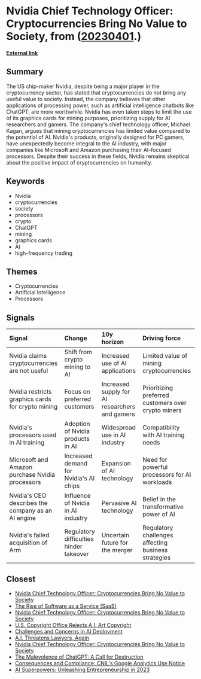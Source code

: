 # __Nvidia Chief Technology Officer: Cryptocurrencies Bring No Value to Society__, from ([20230401](https://kghosh.substack.com/p/20230401).)

__[External link](https://www.theguardian.com/technology/2023/mar/26/cryptocurrencies-add-nothing-useful-to-society-nvidia-chatbots-processing-crypto-mining)__



## Summary

The US chip-maker Nvidia, despite being a major player in the cryptocurrency sector, has stated that cryptocurrencies do not bring any useful value to society. Instead, the company believes that other applications of processing power, such as artificial intelligence chatbots like ChatGPT, are more worthwhile. Nvidia has even taken steps to limit the use of its graphics cards for mining purposes, prioritizing supply for AI researchers and gamers. The company's chief technology officer, Michael Kagan, argues that mining cryptocurrencies has limited value compared to the potential of AI. Nvidia's products, originally designed for PC gamers, have unexpectedly become integral to the AI industry, with major companies like Microsoft and Amazon purchasing their AI-focused processors. Despite their success in these fields, Nvidia remains skeptical about the positive impact of cryptocurrencies on humanity.

## Keywords

* Nvidia
* cryptocurrencies
* society
* processors
* crypto
* ChatGPT
* mining
* graphics cards
* AI
* high-frequency trading

## Themes

* Cryptocurrencies
* Artificial Intelligence
* Processors

## Signals

| Signal                                             | Change                                  | 10y horizon                                    | Driving force                                       |
|:---------------------------------------------------|:----------------------------------------|:-----------------------------------------------|:----------------------------------------------------|
| Nvidia claims cryptocurrencies are not useful      | Shift from crypto mining to AI          | Increased use of AI applications               | Limited value of mining cryptocurrencies            |
| Nvidia restricts graphics cards for crypto mining  | Focus on preferred customers            | Increased supply for AI researchers and gamers | Prioritizing preferred customers over crypto miners |
| Nvidia's processors used in AI training            | Adoption of Nvidia products in AI       | Widespread use in AI industry                  | Compatibility with AI training needs                |
| Microsoft and Amazon purchase Nvidia processors    | Increased demand for Nvidia's AI chips  | Expansion of AI technology                     | Need for powerful processors for AI workloads       |
| Nvidia's CEO describes the company as an AI engine | Influence of Nvidia in AI industry      | Pervasive AI technology                        | Belief in the transformative power of AI            |
| Nvidia's failed acquisition of Arm                 | Regulatory difficulties hinder takeover | Uncertain future for the merger                | Regulatory challenges affecting business strategies |

## Closest

* [Nvidia Chief Technology Officer: Cryptocurrencies Bring No Value to Society](07715b9a363b2fb7f1368bfadad78052)
* [The Rise of Software as a Service (SaaS)](62f0c80f0091e9b15465cd516137b05e)
* [Nvidia Chief Technology Officer: Cryptocurrencies Bring No Value to Society](07715b9a363b2fb7f1368bfadad78052)
* [U.S. Copyright Office Rejects A.I. Art Copyright](fc78d6a757326382f385c8b5504ad6f9)
* [Challenges and Concerns in AI Deployment](382e9ebc1e518ee49e541da1e6b5f8af)
* [A.I. Threatens Lawyers, Again](2d3b20a8b6a2fbbb191cffd8ebba1792)
* [Nvidia Chief Technology Officer: Cryptocurrencies Bring No Value to Society](07715b9a363b2fb7f1368bfadad78052)
* [The Malevolence of ChatGPT: A Call for Destruction](9b21fce377880166b73916aee2be1fc0)
* [Consequences and Compliance: CNIL's Google Analytics Use Notice](903096f9f71209541fb6fabd6220b72b)
* [AI Superpowers: Unleashing Entrepreneurship in 2023](a40580730388900810b4496ff9891dc9)